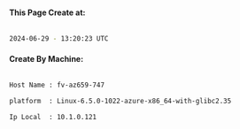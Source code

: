 
   
#### This Page Create at:

```bash

2024-06-29 - 13:20:23 UTC

```

#### Create By Machine:

```bash

Host Name : fv-az659-747

platform  : Linux-6.5.0-1022-azure-x86_64-with-glibc2.35

Ip Local  : 10.1.0.121

```

